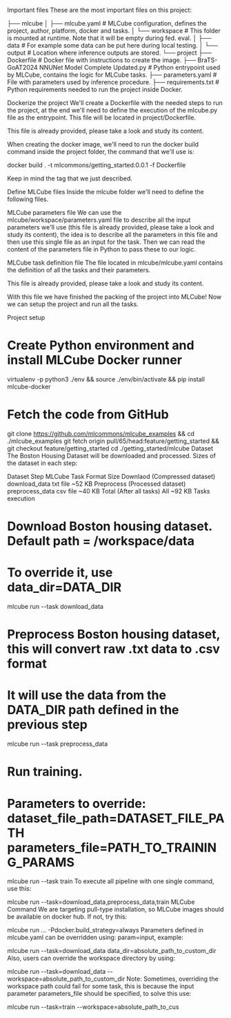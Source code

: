 Important files
These are the most important files on this project:

├── mlcube
│   ├── mlcube.yaml          # MLCube configuration, defines the project, author, platform, docker and tasks.
│   └── workspace            # This folder is mounted at runtime. Note that it will be empty during fed. eval.
│       ├── data             # For example some data can be put here during local testing.
│       └── output           # Location where inference outputs are stored.
└── project
    ├── Dockerfile           # Docker file with instructions to create the image.
    ├── BraTS-GoAT2024 NNUNet Model Complete Updated.py            # Python entrypoint used by MLCube, contains the logic for MLCube tasks.
    ├── parameters.yaml      # File with parameters used by inference procedure.
    ├── requirements.txt     # Python requirements needed to run the project inside Docker.


Dockerize the project
We'll create a Dockerfile with the needed steps to run the project, at the end we'll need to define the execution of the mlcube.py file as the entrypoint. This file will be located in project/Dockerfile.

This file is already provided, please take a look and study its content.

When creating the docker image, we'll need to run the docker build command inside the project folder, the command that we'll use is:

docker build . -t mlcommons/getting_started:0.0.1 -f Dockerfile

Keep in mind the tag that we just described.

Define MLCube files
Inside the mlcube folder we'll need to define the following files.

MLCube parameters file
We can use the mlcube/workspace/parameters.yaml file to describe all the input parameters we'll use (this file is already provided, please take a look and study its content), the idea is to describe all the parameters in this file and then use this single file as an input for the task. Then we can read the content of the parameters file in Python to pass these to our logic.

MLCube task definition file
The file located in mlcube/mlcube.yaml contains the definition of all the tasks and their parameters.

This file is already provided, please take a look and study its content.

With this file we have finished the packing of the project into MLCube! Now we can setup the project and run all the tasks.

Project setup
# Create Python environment and install MLCube Docker runner 
virtualenv -p python3 ./env && source ./env/bin/activate && pip install mlcube-docker

# Fetch the code from GitHub
git clone https://github.com/mlcommons/mlcube_examples && cd ./mlcube_examples
git fetch origin pull/65/head:feature/getting_started && git checkout feature/getting_started
cd ./getting_started/mlcube
Dataset
The Boston Housing Dataset will be downloaded and processed. Sizes of the dataset in each step:

Dataset Step	MLCube Task	Format	Size
Downlaod (Compressed dataset)	download_data	txt file	~52 KB
Preprocess (Processed dataset)	preprocess_data	csv file	~40 KB
Total	(After all tasks)	All	~92 KB
Tasks execution
# Download Boston housing dataset. Default path = /workspace/data
# To override it, use data_dir=DATA_DIR
mlcube run --task download_data

# Preprocess Boston housing dataset, this will convert raw .txt data to .csv format
# It will use the data from the DATA_DIR path defined in the previous step
mlcube run --task preprocess_data

# Run training.
# Parameters to override: dataset_file_path=DATASET_FILE_PATH parameters_file=PATH_TO_TRAINING_PARAMS
mlcube run --task train
To execute all pipeline with one single command, use this:

mlcube run --task=download_data,preprocess_data,train
MLCube Command
We are targeting pull-type installation, so MLCube images should be available on docker hub. If not, try this:

mlcube run ... -Pdocker.build_strategy=always
Parameters defined in mlcube.yaml can be overridden using: param=input, example:

mlcube run --task=download_data data_dir=absolute_path_to_custom_dir
Also, users can override the workspace directory by using:

mlcube run --task=download_data --workspace=absolute_path_to_custom_dir
Note: Sometimes, overriding the workspace path could fail for some task, this is because the input parameter parameters_file should be specified, to solve this use:

mlcube run --task=train --workspace=absolute_path_to_cus
